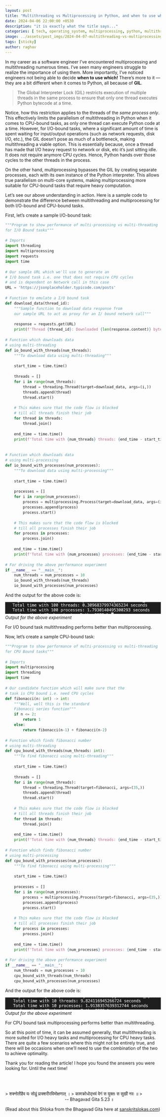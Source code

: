 ```yaml
---
layout: post
title: "Multithreading vs Multiprocessing in Python, and when to use which!"
date: 2024-04-06 22:00:00 +0530
description: "it is exactly what the title says..."
categories: [ tech, operating_system, multiprocessing, python, multithreading ]
image: ../assets/post_imgs/2024-04-07-multithreading-vs-multiprocessing-in-python/multi_thumbnail.png
tags: [sticky]
author: raghav
---
```


[io_perf]: ../assets/post_imgs/2024-04-07-multithreading-vs-multiprocessing-in-python/io_perf.png
[cpu_perf]: ../assets/post_imgs/2024-04-07-multithreading-vs-multiprocessing-in-python/cpu_perf.png
[lru_cache]: ../assets/post_imgs/2024-04-07-multithreading-vs-multiprocessing-in-python/multi_thumbnail.png

In my career as a software engineer I’ve encountered multiprocessing and multithreading numerous times. I’ve seen many engineers struggle to realize the importance of using them. More importantly, I’ve noticed engineers not being able to decide **when to use which!** There’s more to it — they are a bit different when it comes to Python, all because of **GIL**.

> The Global Interpreter Lock (GIL) restricts execution of multiple threads in the same process to ensure that only one thread executes Python bytecode at a time. 

Notice, how this restriction applies to the threads of the _same process only_. This effectively limits the parallelism of multithreading in Python when it comes to CPU-bound tasks, as only one thread can execute Python code at a time. However, for I/O-bound tasks, where a significant amount of time is spent waiting for input/output operations (such as network requests, disk I/O, etc.), the GIL doesn’t pose as much of a bottleneck, making multithreading a viable option. This is essentially because, once a thread has made that I/O heavy request to network or disk, etc it’s just sitting idle. It does not require anymore CPU cycles. Hence, Python hands over those cycles to the other threads in the process.

On the other hand, multiprocessing bypasses the GIL by creating separate processes, each with its own instance of the Python interpreter. This allows true parallelism on multi-core systems, making multiprocessing more suitable for CPU-bound tasks that require heavy computation.

Let’s see our above understanding in action. Here is a sample code to demonstrate the difference between multithreading and multiprocessing for both I/O-bound and CPU-bound tasks.

First, let’s create a sample I/O-bound task:

```python
"""Program to show performance of multi-processing vs multi-threading 
for I/O Bound tasks"""

# Imports
import threading
import multiprocessing
import requests
import time

# Our sample URL which we'll use to generate an
# I/O bound task i.e. one that does not require CPU cycles
# and is dependent on Network call in this case
URL = 'https://jsonplaceholder.typicode.com/posts'

# Function to emulate a I/O bound task
def download_data(thread_id):
    """Sample function to download data response from
    our sample URL to act as proxy for an I/ bound network call"""

    response = requests.get(URL)
    print(f'Thread {thread_id}: Downloaded {len(response.content)} bytes')

# Function which downloads data
# using multi-threading
def io_bound_with_threads(num_threads):
    """To download data using multi-threading"""

    start_time = time.time()

    threads = []
    for i in range(num_threads):
        thread = threading.Thread(target=download_data, args=(i,))
        threads.append(thread)
        thread.start()

    # This makes sure that the code flow is blocked
    # till all threads finish their job
    for thread in threads:
        thread.join()

    end_time = time.time()
    print(f'Total time with {num_threads} threads: {end_time - start_time} seconds')


# Function which downloads data
# using multi-processing
def io_bound_with_processes(num_processes):
    """To download data using multi-processing"""

    start_time = time.time()

    processes = []
    for i in range(num_processes):
        process = multiprocessing.Process(target=download_data, args=(i,))
        processes.append(process)
        process.start()

    # This makes sure that the code flow is blocked
    # till all processes finish their job
    for process in processes:
        process.join()

    end_time = time.time()
    print(f'Total time with {num_processes} processes: {end_time - start_time} seconds')

# For driving the above performance experiment
if __name__ == "__main__":
    num_threads = num_processes = 10
    io_bound_with_threads(num_threads)
    io_bound_with_processes(num_processes)
```

And the output for the above code is:

![io_perf Example][io_perf]
*Output for the above experiment*

For I/O bound task multithreading performs better than multiprocessing.

Now, let’s create a sample CPU-bound task:

```python
"""Program to show performance of multi-processing vs multi-threading 
for CPU Bound tasks"""

# Imports
import multiprocessing
import threading
import time

# Our candidate function which will make sure that the
# task is CPU bound i.e. need CPU cycles
def fibonacci(n: int) -> int:
    """Well, well this is the standard 
    Fibonacci series function"""
    if n <= 2:
        return 1
    else:
        return fibonacci(n-1) + fibonacci(n-2)

# Function which finds fibonacci number
# using multi-threading
def cpu_bound_with_threads(num_threads: int):
    """To find fibonacci using multi-threading"""

    start_time = time.time()

    threads = []
    for i in range(num_threads):
        thread = threading.Thread(target=fibonacci, args=(35,))
        threads.append(thread)
        thread.start()
    
    # This makes sure that the code flow is blocked
    # till all threads finish their job
    for thread in threads:
        thread.join()

    end_time = time.time()
    print(f'Total time with {num_threads} threads: {end_time - start_time} seconds')

# Function which finds fibonacci number
# using multi-processing
def cpu_bound_with_processes(num_processes):
    """To find fibonacci using multi-processing"""

    start_time = time.time()

    processes = []
    for i in range(num_processes):
        process = multiprocessing.Process(target=fibonacci, args=(35,))
        processes.append(process)
        process.start()

    # This makes sure that the code flow is blocked
    # till all processes finish their job
    for process in processes:
        process.join()

    end_time = time.time()
    print(f'Total time with {num_processes} processes: {end_time - start_time} seconds')

# For driving the above performance experiment
if __name__ == "__main__":
    num_threads = num_processes = 10
    cpu_bound_with_threads(num_threads)
    cpu_bound_with_processes(num_processes)
```

And the output for the above code is:

![cpu_perf Example][cpu_perf]
*Output for the above experiment*

For CPU bound task multiprocessing performs better than multithreading.

So at this point of time, it can be assumed generally, that multithreading is more suited for I/O heavy tasks and multiprocessing for CPU heavy tasks. There are quite a few scenarios where this might not be entirely true, and there will be occasions when one’ll need to use the combination of the two to achieve optimality.

Thank you for reading the article! I hope you found the answers you were looking for. Until the next time!

<br>
<br>
<br>
> शक्नोतीहैव यः सोढुं प्राक्शरीरविमोक्षणात्‌ ।            
> कामक्रोधोद्भवं वेगं स युक्तः स सुखी नरः ॥          
> &nbsp;&nbsp;&nbsp;&nbsp;&nbsp;&nbsp;&nbsp;&nbsp;&nbsp;&nbsp;&nbsp;&nbsp;&nbsp;&nbsp;&nbsp;&nbsp;&nbsp;&nbsp;&nbsp;&nbsp;&nbsp;&nbsp;&nbsp;&nbsp;&nbsp;&nbsp;&nbsp;&nbsp;&nbsp;&nbsp;&nbsp;&nbsp;&nbsp;&nbsp;&nbsp;&nbsp;&nbsp;&nbsp;&nbsp;&nbsp;&nbsp;&nbsp;&nbsp;&nbsp;&nbsp;&nbsp;&nbsp;&nbsp;&nbsp;-- Bhagavad Gita 5.23 ॥

(Read about this Shloka from the Bhagavad Gita here at [sanskritslokas.com](http://sanskritslokas.com/gita-slokas1.html))